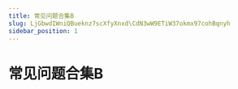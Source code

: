 ```yaml
---
title: 常见问题合集B
slug: LjGbwdIWniQBueknz7scXfyXnxd\CdN3wW9ETiW37okmx97cohBqnyh
sidebar_position: 1
---
```



# 常见问题合集B

